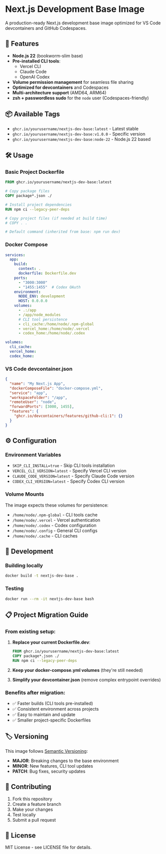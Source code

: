 # Next.js Development Base Image

A production-ready Next.js development base image optimized for VS Code devcontainers and GitHub Codespaces.

## 🚀 Features

- **Node.js 22** (bookworm-slim base)
- **Pre-installed CLI tools**:
  - Vercel CLI
  - Claude Code
  - OpenAI Codex
- **Volume permission management** for seamless file sharing
- **Optimized for devcontainers** and Codespaces
- **Multi-architecture support** (AMD64, ARM64)
- **zsh + passwordless sudo** for the `node` user (Codespaces-friendly)

## 📦 Available Tags

- `ghcr.io/yourusername/nextjs-dev-base:latest` - Latest stable
- `ghcr.io/yourusername/nextjs-dev-base:v1.0.0` - Specific version
- `ghcr.io/yourusername/nextjs-dev-base:node-22` - Node.js 22 based

## 🛠️ Usage

### Basic Project Dockerfile

```dockerfile
FROM ghcr.io/yourusername/nextjs-dev-base:latest

# Copy package files
COPY package*.json ./

# Install project dependencies
RUN npm ci --legacy-peer-deps

# Copy project files (if needed at build time)
# COPY . .

# Default command (inherited from base: npm run dev)
```

### Docker Compose

```yaml
services:
  app:
    build:
      context: .
      dockerfile: Dockerfile.dev
    ports:
      - "3000:3000"
      - "1455:1455"  # Codex OAuth
    environment:
      NODE_ENV: development
      HOST: 0.0.0.0
    volumes:
      - .:/app
      - /app/node_modules
      # CLI tool persistence
      - cli_cache:/home/node/.npm-global
      - vercel_home:/home/node/.vercel
      - codex_home:/home/node/.codex

volumes:
  cli_cache:
  vercel_home:
  codex_home:
```

### VS Code devcontainer.json

```json
{
  "name": "My Next.js App",
  "dockerComposeFile": "docker-compose.yml",
  "service": "app",
  "workspaceFolder": "/app",
  "remoteUser": "node",
  "forwardPorts": [3000, 1455],
  "features": {
    "ghcr.io/devcontainers/features/github-cli:1": {}
  }
}
```

## ⚙️ Configuration

### Environment Variables

- `SKIP_CLI_INSTALL=true` - Skip CLI tools installation
- `VERCEL_CLI_VERSION=latest` - Specify Vercel CLI version
- `CLAUDE_CODE_VERSION=latest` - Specify Claude Code version  
- `CODEX_CLI_VERSION=latest` - Specify Codex CLI version

### Volume Mounts

The image expects these volumes for persistence:

- `/home/node/.npm-global` - CLI tools cache
- `/home/node/.vercel` - Vercel authentication
- `/home/node/.codex` - Codex configuration
- `/home/node/.config` - General CLI configs
- `/home/node/.cache` - CLI caches

## 🔧 Development

### Building locally

```bash
docker build -t nextjs-dev-base .
```

### Testing

```bash
docker run --rm -it nextjs-dev-base bash
```

## 📋 Project Migration Guide

### From existing setup:

1. **Replace your current Dockerfile.dev**:
   ```dockerfile
   FROM ghcr.io/yourusername/nextjs-dev-base:latest
   COPY package*.json ./
   RUN npm ci --legacy-peer-deps
   ```

2. **Keep your docker-compose.yml volumes** (they're still needed)

3. **Simplify your devcontainer.json** (remove complex entrypoint overrides)

### Benefits after migration:

- ✅ Faster builds (CLI tools pre-installed)
- ✅ Consistent environment across projects  
- ✅ Easy to maintain and update
- ✅ Smaller project-specific Dockerfiles

## 🏷️ Versioning

This image follows [Semantic Versioning](https://semver.org/):

- **MAJOR**: Breaking changes to the base environment
- **MINOR**: New features, CLI tool updates
- **PATCH**: Bug fixes, security updates

## 🤝 Contributing

1. Fork this repository
2. Create a feature branch
3. Make your changes
4. Test locally
5. Submit a pull request

## 📄 License

MIT License - see LICENSE file for details.
